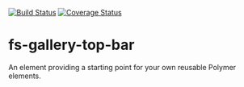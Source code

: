 [![Build Status](https://travis-ci.org/fs-webdev/fs-gallery-top-bar.svg?branch=master)](https://travis-ci.org/fs-webdev/fs-gallery-top-bar)
[![Coverage Status](https://coveralls.io/repos/github/fs-webdev/fs-gallery-top-bar/badge.svg?branch=master)](https://coveralls.io/github/fs-webdev/fs-gallery-top-bar?branch=master)

# fs-gallery-top-bar

An element providing a starting point for your own reusable Polymer elements.

